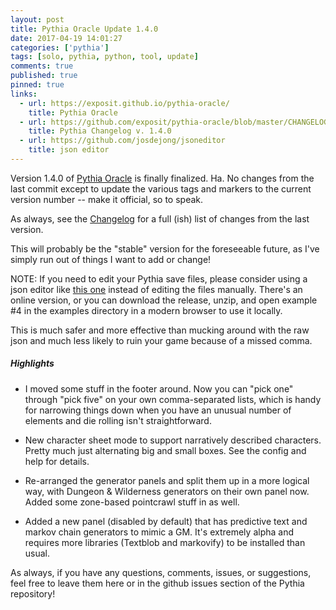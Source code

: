 ```yaml
---
layout: post
title: Pythia Oracle Update 1.4.0
date: 2017-04-19 14:01:27
categories: ['pythia']
tags: [solo, pythia, python, tool, update]
comments: true
published: true
pinned: true
links:
  - url: https://exposit.github.io/pythia-oracle/
    title: Pythia Oracle
  - url: https://github.com/exposit/pythia-oracle/blob/master/CHANGELOG.md
    title: Pythia Changelog v. 1.4.0
  - url: https://github.com/josdejong/jsoneditor
    title: json editor
---
```


Version 1.4.0 of [Pythia Oracle](https://exposit.github.io/pythia-oracle/) is finally finalized. Ha. No changes from the last commit except to update the various tags and markers to the current version number -- make it official, so to speak.

As always, see the [Changelog](https://github.com/exposit/pythia-oracle/blob/master/CHANGELOG.md) for a full (ish) list of changes from the last version.

This will probably be the "stable" version for the foreseeable future, as I've simply run out of things I want to add or change!

<!--more-->

NOTE: If you need to edit your Pythia save files, please consider using a json editor like [this one](https://github.com/josdejong/jsoneditor) instead of editing the files manually. There's an online version, or you can download the release, unzip, and open example #4 in the examples directory in a modern browser to use it locally.

This is much safer and more effective than mucking around with the raw json and much less likely to ruin your game because of a missed comma.

##### Highlights

* I moved some stuff in the footer around. Now you can "pick one" through "pick five" on your own comma-separated lists, which is handy for narrowing things down when you have an unusual number of elements and die rolling isn't straightforward.

* New character sheet mode to support narratively described characters. Pretty much just alternating big and small boxes. See the config and help for details.

* Re-arranged the generator panels and split them up in a more logical way, with Dungeon & Wilderness generators on their own panel now. Added some zone-based pointcrawl stuff in as well.

* Added a new panel (disabled by default) that has predictive text and markov chain generators to mimic a GM. It's extremely alpha and requires more libraries (Textblob and markovify) to be installed than usual.

As always, if you have any questions, comments, issues, or suggestions, feel free to leave them here or in the github issues section of the Pythia repository!
